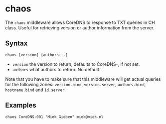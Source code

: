 # chaos

The `chaos` middleware allows CoreDNS to response to TXT queries in CH class.
Useful for retrieving version or author information from the server.

## Syntax

~~~
chaos [version] [authors...]
~~~

* `version` the version to return, defaults to CoreDNS-<version>, if not set.
* `authors` what authors to return. No default.

Note that you have to make sure that this middleware will get actual queries for the
following zones: `version.bind`, `version.server`, `authors.bind`, `hostname.bind` and
`id.server`.

## Examples

~~~
chaos CoreDNS-001 "Miek Gieben" miek@miek.nl
~~~
